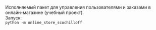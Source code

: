 Исполняемый пакет для управления пользователями и заказами в онлайн-магазине (учебный проект).\
Запуск:\
`python -m online_store_scochilloff`